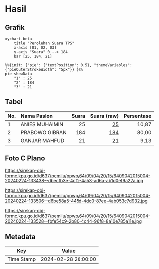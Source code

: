 # Hasil

## Grafik

```mermaid
xychart-beta
    title "Perolehan Suara TPS"
    x-axis [01, 02, 03]
    y-axis "Suara" 0 --> 184
    bar [25, 184, 21]
```

```mermaid
%%{init: {"pie": {"textPosition": 0.5}, "themeVariables": {"pieOuterStrokeWidth": "5px"}} }%%
pie showData
    "1" : 25
    "2" : 184
    "3" : 21
```

## Tabel

| No. | Nama Paslon    | Suara | Suara (raw) | Persentase |
|:--- |:-------------- | -----:| -----------:| ----------:|
| 1   | ANIES MUHAIMIN | 25    | [25][p-1]   | 10,87      |
| 2   | PRABOWO GIBRAN | 184   | [184][p-2]  | 80,00      |
| 3   | GANJAR MAHFUD  | 21    | [21][p-3]   | 9,13       |


[p-1]: https://github.com/gigit-pemilu/pemilu-2024-64-kalimantan-timur/blob/main/pilpres/hitung-suara/sub/64-kalimantan-timur/sub/09-penajam-paser-utara/sub/04-sepaku/sub/2015-telemow/sub/004-tps/sub/paslon-1.txt
[p-2]: https://github.com/gigit-pemilu/pemilu-2024-64-kalimantan-timur/blob/main/pilpres/hitung-suara/sub/64-kalimantan-timur/sub/09-penajam-paser-utara/sub/04-sepaku/sub/2015-telemow/sub/004-tps/sub/paslon-2.txt
[p-3]: https://github.com/gigit-pemilu/pemilu-2024-64-kalimantan-timur/blob/main/pilpres/hitung-suara/sub/64-kalimantan-timur/sub/09-penajam-paser-utara/sub/04-sepaku/sub/2015-telemow/sub/004-tps/sub/paslon-3.txt

## Foto C Plano

https://sirekap-obj-formc.kpu.go.id/d637/pemilu/ppwp/64/09/04/20/15/6409042015004-20240224-133438--dbecfb3e-4cf2-4a53-ad6a-ab1d0ef9a22a.jpg

https://sirekap-obj-formc.kpu.go.id/d637/pemilu/ppwp/64/09/04/20/15/6409042015004-20240224-133506--d6be58a5-445d-4dc0-87ee-4ab053c7d932.jpg

https://sirekap-obj-formc.kpu.go.id/d637/pemilu/ppwp/64/09/04/20/15/6409042015004-20240224-133528--fbfe54c9-2b80-4c44-96f8-8a10e785a11e.jpg


## Metadata

| Key        | Value               |
| ---------- | ------------------- |
| Time Stamp | 2024-02-28 20:00:00 |



